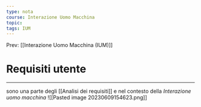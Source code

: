 ```yaml
---
type: nota
course: Interazione Uomo Macchina
topic: 
tags: IUM
---
```


Prev: [[Interazione Uomo Macchina (IUM)]]

# Requisiti utente
---
sono una parte degli  [[Analisi dei requisiti]] e nel contesto della _Interazione uomo macchina_
![[Pasted image 20230609154623.png]]
